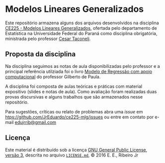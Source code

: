 # Modelos Lineares Generalizados #

Este repositório armazena alguns dos arquivos desenvolvidos na
disciplina
[CE225 - Modelos Lineares Generalizados][ce225],
ofertada pelo departamento de Estatística na Universidade Federal do
Paraná como disciplina obrigatória, ministrada pelo professor
[Cesar Taconeli][taconeli].

## Proposta da disciplina ##

Na disciplina seguimos as notas de aula disponibilizadas pelo professor
e a principal referência utilziada foi o livro
[Modelo de Regressão com apoio computacional][livro] do professor
Gilberto de Paula.

A disciplina foi composta de aulas teóricas e práticas com material
expositivo (slides e notas de aula). Como avaliação foram realizadas
duas provas discursivas e alguns trabalhos que são armazenados nesse
repositório.

Para sugestões, críticas ou relato de problemas abra uma _issue_ em
[htps://github.com/JrEduardo/ce225-mlg/issues](https://github.com/JrEduardo/ce225-mlg/issues)
ou entre em contato por e-mail [edujrrib@gmail.com](mailto:edujrrib@gmail.com)

## Licença ##

Este material é distribuído sob a licença
[GNU General Public License, versão 3], descrita no arquivo
[`LICENSE.md`], © 2016 E. E., Ribeiro Jr

[ce225]: http://www.est.ufpr.br/
[taconeli]: https://docs.ufpr.br/~taconeli/
[livro]: https://www.ime.usp.br/~giapaula/textoregressao.htm
[GNU General Public License, versão 3]: https://www.gnu.org/licenses/gpl-3.0.html
[`LICENSE.md`]: https://github.com/JrEduardo/ce225-mlg/blob/master/LICENSE.md
